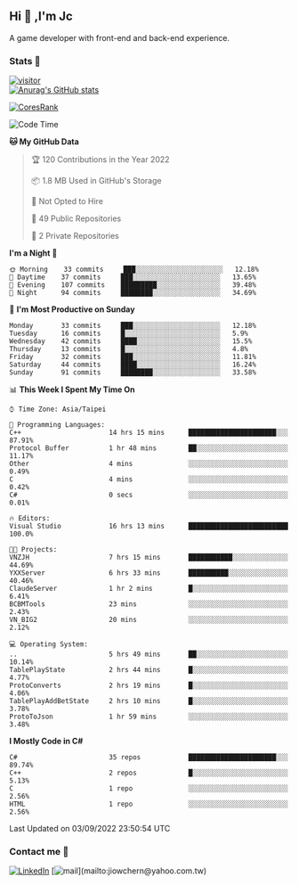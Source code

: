 ## Hi 👋 ,I'm Jc  

A game developer with front-end and back-end experience.  

### Stats  📝
[![visitor](https://visitor-badge.glitch.me/badge?page_id=jiowchern.jiowchern&style=flat-square&color=0088cc)](https://visitor-badge.glitch.me/badge?page_id=jiowchern.jiowchern&style=flat-square&color=0088cc)  
[![Anurag's GitHub stats](https://github-readme-stats.vercel.app/api?username=jiowchern&count_private=true&&show_icons=true)](https://github.com/anuraghazra/github-readme-stats)  
<!-- [![trophy](https://github-profile-trophy.vercel.app/?username=jiowchern)](https://github.com/ryo-ma/github-profile-trophy)   -->
[![CoresRank](https://cr-ss-service.azurewebsites.net/api/ScreenShot?widget=summary&username=jiowchern)](https://cr-ss-service.azurewebsites.net/api/ScreenShot?widget=summary&username=jiowchern)


<!--START_SECTION:waka-->
![Code Time](http://img.shields.io/badge/Code%20Time-521%20hrs%2039%20mins-blue)

**🐱 My GitHub Data** 

> 🏆 120 Contributions in the Year 2022
 > 
> 📦 1.8 MB Used in GitHub's Storage 
 > 
> 🚫 Not Opted to Hire
 > 
> 📜 49 Public Repositories 
 > 
> 🔑 2 Private Repositories  
 > 
**I'm a Night 🦉** 

```text
🌞 Morning    33 commits     ███░░░░░░░░░░░░░░░░░░░░░░   12.18% 
🌆 Daytime    37 commits     ███░░░░░░░░░░░░░░░░░░░░░░   13.65% 
🌃 Evening    107 commits    █████████░░░░░░░░░░░░░░░░   39.48% 
🌙 Night      94 commits     ████████░░░░░░░░░░░░░░░░░   34.69%

```
📅 **I'm Most Productive on Sunday** 

```text
Monday       33 commits     ███░░░░░░░░░░░░░░░░░░░░░░   12.18% 
Tuesday      16 commits     █░░░░░░░░░░░░░░░░░░░░░░░░   5.9% 
Wednesday    42 commits     ████░░░░░░░░░░░░░░░░░░░░░   15.5% 
Thursday     13 commits     █░░░░░░░░░░░░░░░░░░░░░░░░   4.8% 
Friday       32 commits     ███░░░░░░░░░░░░░░░░░░░░░░   11.81% 
Saturday     44 commits     ████░░░░░░░░░░░░░░░░░░░░░   16.24% 
Sunday       91 commits     ████████░░░░░░░░░░░░░░░░░   33.58%

```


📊 **This Week I Spent My Time On** 

```text
⌚︎ Time Zone: Asia/Taipei

💬 Programming Languages: 
C++                      14 hrs 15 mins      ██████████████████████░░░   87.91% 
Protocol Buffer          1 hr 48 mins        ██░░░░░░░░░░░░░░░░░░░░░░░   11.17% 
Other                    4 mins              ░░░░░░░░░░░░░░░░░░░░░░░░░   0.49% 
C                        4 mins              ░░░░░░░░░░░░░░░░░░░░░░░░░   0.42% 
C#                       0 secs              ░░░░░░░░░░░░░░░░░░░░░░░░░   0.01%

🔥 Editors: 
Visual Studio            16 hrs 13 mins      █████████████████████████   100.0%

🐱‍💻 Projects: 
VNZJH                    7 hrs 15 mins       ███████████░░░░░░░░░░░░░░   44.69% 
YXXServer                6 hrs 33 mins       ██████████░░░░░░░░░░░░░░░   40.46% 
ClaudeServer             1 hr 2 mins         █░░░░░░░░░░░░░░░░░░░░░░░░   6.41% 
BCBMTools                23 mins             ░░░░░░░░░░░░░░░░░░░░░░░░░   2.43% 
VN_BIG2                  20 mins             ░░░░░░░░░░░░░░░░░░░░░░░░░   2.12%

💻 Operating System: 
..                       5 hrs 49 mins       ██░░░░░░░░░░░░░░░░░░░░░░░   10.14% 
TablePlayState           2 hrs 44 mins       █░░░░░░░░░░░░░░░░░░░░░░░░   4.77% 
ProtoConverts            2 hrs 19 mins       █░░░░░░░░░░░░░░░░░░░░░░░░   4.06% 
TablePlayAddBetState     2 hrs 10 mins       █░░░░░░░░░░░░░░░░░░░░░░░░   3.78% 
ProtoToJson              1 hr 59 mins        ░░░░░░░░░░░░░░░░░░░░░░░░░   3.48%

```

**I Mostly Code in C#** 

```text
C#                       35 repos            ██████████████████████░░░   89.74% 
C++                      2 repos             █░░░░░░░░░░░░░░░░░░░░░░░░   5.13% 
C                        1 repo              ░░░░░░░░░░░░░░░░░░░░░░░░░   2.56% 
HTML                     1 repo              ░░░░░░░░░░░░░░░░░░░░░░░░░   2.56%

```



 Last Updated on 03/09/2022 23:50:54 UTC
<!--END_SECTION:waka-->



### Contact me 💬
[![LinkedIn](https://img.shields.io/badge/-JiowchernChen-0077B5?style==flat-square&logo=LinkedIn&logoColor=white)](https://www.linkedin.com/in/jiowchern-chen-4aaa90b7/) [![mail](https://img.shields.io/badge/-jiowchern%40yahoo.com.tw-blueviolet?style=flat-square&logo=yahoo!)](mailto:jiowchern@yahoo.com.tw)    

<!-- [![Linkedin Badge](https://img.shields.io/badge/-LinkedIn-blue?style=flat-square&logo=Linkedin&logoColor=white&link=https://www.linkedin.com/in/jiowchern-chen-4aaa90b7/)](https://www.linkedin.com/in/jiowchern-chen-4aaa90b7/) -->


<!--
**jiowchern/jiowchern** is a ✨ _special_ ✨ repository because its `README.md` (this file) appears on your GitHub profile.

Here are some ideas to get you started:

- 🔭 I’m currently working on ...
- 🌱 I’m currently learning ...
- 👯 I’m looking to collaborate on ...
- 🤔 I’m looking for help with ...
- 💬 Ask me about ...
- 📫 How to reach me: ...
- 😄 Pronouns: ...
- ⚡ Fun fact: ...
-->
